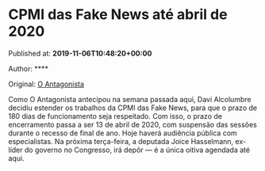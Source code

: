 
# CPMI das Fake News até abril de 2020

Published at: **2019-11-06T10:48:20+00:00**

Author: ****

Original: [O Antagonista](https://www.oantagonista.com/brasil/cpmi-das-fake-news-ate-abril-de-2020/)

Como O Antagonista antecipou na semana passada aqui, Davi Alcolumbre decidiu estender os trabalhos da CPMI das Fake News, para que o prazo de 180 dias de funcionamento seja respeitado.
Com isso, o prazo de encerramento passa a ser 13 de abril de 2020, com suspensão das sessões durante o recesso de final de ano.
Hoje haverá audiência pública com especialistas.
Na próxima terça-feira, a deputada Joice Hasselmann, ex-líder do governo no Congresso, irá depôr — é a única oitiva agendada até aqui.
